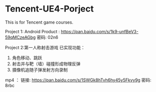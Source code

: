 # Tencent-UE4-Porject
This is for Tencent game courses.


Project 1:
Android Product : https://pan.baidu.com/s/1k9-unfBeV3-59qMCzeAGbg  密码: 02n6


Project 2:第一人称射击游戏
已实现功能：
  1. 角色移动、跳跃
  2. 射击并与靶（墙）碰撞形成物理反弹
  3. 摄像机追随子弹发射方向录制
  
mp4 ： 链接: https://pan.baidu.com/s/1SWGk8hTvh6hy45y5Fkvy9g  密码: 8rbc
